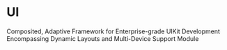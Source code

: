 # UI
Composited, Adaptive Framework for Enterprise-grade UIKit Development Encompassing Dynamic Layouts and Multi-Device Support Module
